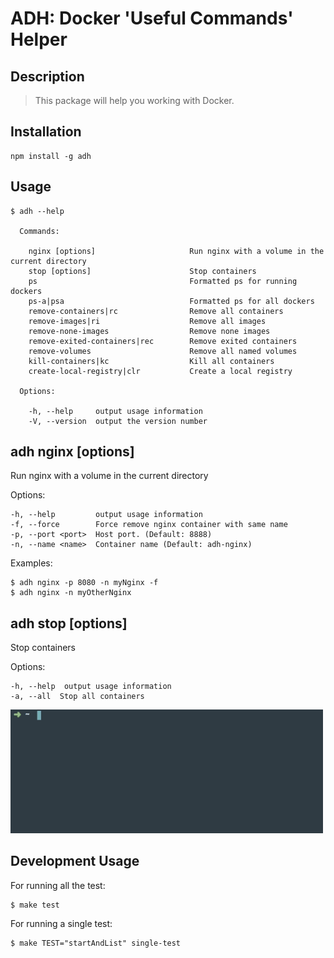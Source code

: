 # ADH: Docker 'Useful Commands' Helper


##  Description

> This package will help you working with Docker. 
    

##  Installation

    npm install -g adh
  
## Usage

```
$ adh --help

  Commands:

    nginx [options]            			Run nginx with a volume in the current directory 
    stop [options]             			Stop containers
    ps                         			Formatted ps for running dockers
    ps-a|psa                   			Formatted ps for all dockers
    remove-containers|rc       			Remove all containers
    remove-images|ri           			Remove all images
    remove-none-images         			Remove none images
    remove-exited-containers|rec   		Remove exited containers
    remove-volumes             			Remove all named volumes
    kill-containers|kc         			Kill all containers
    create-local-registry|clr			Create a local registry

  Options:

    -h, --help     output usage information
    -V, --version  output the version number
```


##  adh nginx [options]

  Run nginx with a volume in the current directory 

  Options:

    -h, --help         output usage information
    -f, --force        Force remove nginx container with same name
    -p, --port <port>  Host port. (Default: 8888)
    -n, --name <name>  Container name (Default: adh-nginx)

  Examples:

    $ adh nginx -p 8080 -n myNginx -f
    $ adh nginx -n myOtherNginx

##  adh stop [options]

  Stop containers

  Options:

    -h, --help  output usage information
    -a, --all  Stop all containers

<img src="adh_stop.gif" width="500">


## Development Usage
For running all the test:
```
$ make test
```

For running a single test:
```
$ make TEST="startAndList" single-test
```